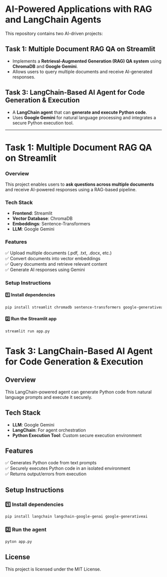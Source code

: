 # AI-Powered Applications with RAG and LangChain Agents  

This repository contains two AI-driven projects:  

## Task 1: Multiple Document RAG QA on Streamlit  
- Implements a **Retrieval-Augmented Generation (RAG) QA system** using **ChromaDB** and **Google Gemini**.  
- Allows users to query multiple documents and receive AI-generated responses.  

## Task 3: LangChain-Based AI Agent for Code Generation & Execution  
- A **LangChain agent** that can **generate and execute Python code**.  
- Uses **Google Gemini** for natural language processing and integrates a secure Python execution tool.  

---

# Task 1: Multiple Document RAG QA on Streamlit  

### **Overview**  
This project enables users to **ask questions across multiple documents** and receive AI-powered responses using a RAG-based pipeline.  

### **Tech Stack**  
- **Frontend**: Streamlit  
- **Vector Database**: ChromaDB  
- **Embeddings**: Sentence-Transformers  
- **LLM**: Google Gemini  

### **Features**  
✅ Upload multiple documents (.pdf, .txt, .docx, etc.)  
✅ Convert documents into vector embeddings  
✅ Query documents and retrieve relevant content  
✅ Generate AI responses using Gemini  

### **Setup Instructions**  
#### 1️⃣ Install dependencies  
```bash
pip install streamlit chromadb sentence-transformers google-generativeai
```
#### 2️⃣ Run the Streamlit app
```bash
streamlit run app.py
```
# Task 3: LangChain-Based AI Agent for Code Generation & Execution

## Overview
This LangChain-powered agent can generate Python code from natural language prompts and execute it securely.

## Tech Stack
- **LLM**: Google Gemini  
- **LangChain**: For agent orchestration  
- **Python Execution Tool**: Custom secure execution environment  

## Features
✅ Generates Python code from text prompts  
✅ Securely executes Python code in an isolated environment  
✅ Returns output/errors from execution  

## Setup Instructions

### 1️⃣ Install dependencies  
```bash
pip install langchain langchain-google-genai google-generativeai
```

### 2️⃣ Run the agent  
```python
pyton app.py
```

## License
This project is licensed under the MIT License.


